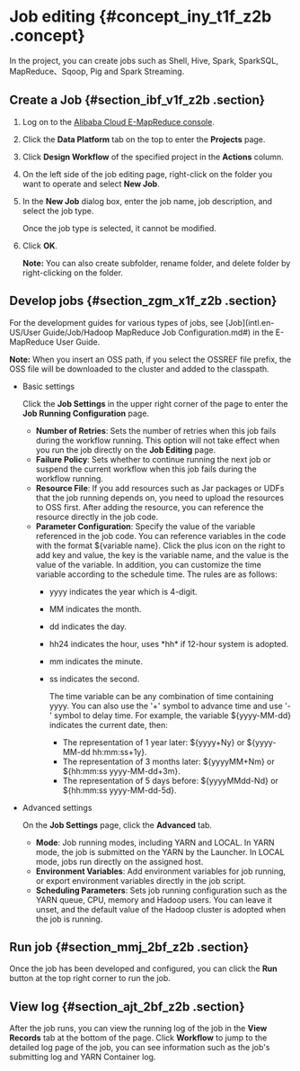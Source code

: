 # Job editing {#concept_iny_t1f_z2b .concept}

In the project, you can create jobs such as Shell, Hive, Spark, SparkSQL, MapReduce、Sqoop, Pig and Spark Streaming.

## Create a Job {#section_ibf_v1f_z2b .section}

1.  Log on to the [Alibaba Cloud E-MapReduce console](https://emr.console.aliyun.com/?spm=5176.8250060.103.1.48466f55SEaqMe#/cn-hangzhou).
2.  Click the **Data Platform** tab on the top to enter the **Projects** page.
3.  Click **Design Workflow** of the specified project in the **Actions** column.
4.  On the left side of the job editing page, right-click on the folder you want to operate and select **New Job**.
5.  In the **New Job** dialog box, enter the job name, job description, and select the job type.

    Once the job type is selected, it cannot be modified.

6.  Click **OK**.

    **Note:** You can also create subfolder, rename folder, and delete folder by right-clicking on the folder.


## Develop jobs {#section_zgm_x1f_z2b .section}

For the development guides for various types of jobs, see [Job](intl.en-US/User Guide/Job/Hadoop MapReduce Job Configuration.md#) in the E-MapReduce User Guide.

**Note:** When you insert an OSS path, if you select the OSSREF file prefix, the OSS file will be downloaded to the cluster and added to the classpath.

-   Basic settings

    Click the **Job Settings** in the upper right corner of the page to enter the **Job Running Configuration** page.

    -   **Number of Retries**: Sets the number of retries when this job fails during the workflow running. This option will not take effect when you run the job directly on the **Job Editing** page.
    -   **Failure Policy**: Sets whether to continue running the next job or suspend the current workflow when this job fails during the workflow running.
    -   **Resource File**: If you add resources such as Jar packages or UDFs that the job running depends on, you need to upload the resources to OSS first. After adding the resource, you can reference the resource directly in the job code.
    -   **Parameter Configuration**: Specify the value of the variable referenced in the job code. You can reference variables in the code with the format $\{variable name\}. Click the plus icon on the right to add key and value, the key is the variable name, and the value is the value of the variable. In addition, you can customize the time variable according to the schedule time. The rules are as follows:
        -   yyyy indicates the year which is 4-digit.
        -   MM indicates the month.
        -   dd indicates the day.
        -   hh24 indicates the hour, uses \*hh\* if 12-hour system is adopted.
        -   mm indicates the minute.
        -   ss indicates the second.

            The time variable can be any combination of time containing yyyy. You can also use the '+' symbol to advance time and use '-' symbol to delay time. For example, the variable $\{yyyy-MM-dd\} indicates the current date, then:

            -   The representation of 1 year later: $\{yyyy+Ny\} or $\{yyyy-MM-dd hh:mm:ss+1y\}.
            -   The representation of 3 months later: $\{yyyyMM+Nm\} or $\{hh:mm:ss yyyy-MM-dd+3m\}.
            -   The representation of 5 days before: $\{yyyyMMdd-Nd\} or $\{hh:mm:ss yyyy-MM-dd-5d\}.
-   Advanced settings

    On the **Job Settings** page, click the **Advanced** tab.

    -   **Mode**: Job running modes, including YARN and LOCAL. In YARN mode, the job is submitted on the YARN by the Launcher. In LOCAL mode, jobs run directly on the assigned host.
    -   **Environment Variables**: Add environment variables for job running, or export environment variables directly in the job script.
    -   **Scheduling Parameters**: Sets job running configuration such as the YARN queue, CPU, memory and Hadoop users. You can leave it unset, and the default value of the Hadoop cluster is adopted when the job is running.

## Run job {#section_mmj_2bf_z2b .section}

Once the job has been developed and configured, you can click the **Run** button at the top right corner to run the job.

## View log {#section_ajt_2bf_z2b .section}

After the job runs, you can view the running log of the job in the **View Records** tab at the bottom of the page. Click **Workflow** to jump to the detailed log page of the job, you can see information such as the job's submitting log and YARN Container log.

